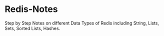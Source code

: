 # Redis-Notes
Step by Step Notes on different Data Types of Redis including String, Lists, Sets, Sorted Lists, Hashes.
